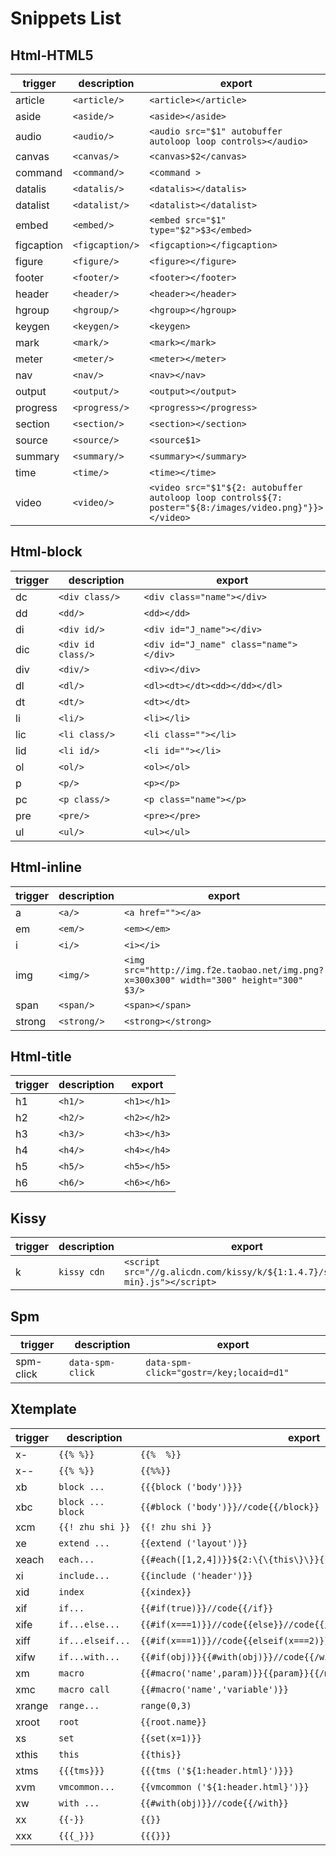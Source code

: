 # Snippets List

## Html-HTML5

|trigger   |description    |export                                                                                                    |
|----------|---------------|----------------------------------------------------------------------------------------------------------|
|article   |`<article/>`   |```<article></article>```                                                                                 |
|aside     |`<aside/>`     |```<aside></aside>```                                                                                     |
|audio     |`<audio/>`     |```<audio src="$1" autobuffer autoloop loop controls></audio>```                                          |
|canvas    |`<canvas/>`    |```<canvas>$2</canvas>```                                                                                 |
|command   |`<command/>`   |```<command >```                                                                                          |
|datalis   |`<datalis/>`   |```<datalis></datalis>```                                                                                 |
|datalist  |`<datalist/>`  |```<datalist></datalist>```                                                                               |
|embed     |`<embed/>`     |```<embed src="$1" type="$2">$3</embed>```                                                                |
|figcaption|`<figcaption/>`|```<figcaption></figcaption>```                                                                           |
|figure    |`<figure/>`    |```<figure></figure>```                                                                                   |
|footer    |`<footer/>`    |```<footer></footer>```                                                                                   |
|header    |`<header/>`    |```<header></header>```                                                                                   |
|hgroup    |`<hgroup/>`    |```<hgroup></hgroup>```                                                                                   |
|keygen    |`<keygen/>`    |```<keygen>```                                                                                            |
|mark      |`<mark/>`      |```<mark></mark>```                                                                                       |
|meter     |`<meter/>`     |```<meter></meter>```                                                                                     |
|nav       |`<nav/>`       |```<nav></nav>```                                                                                         |
|output    |`<output/>`    |```<output></output>```                                                                                   |
|progress  |`<progress/>`  |```<progress></progress>```                                                                               |
|section   |`<section/>`   |```<section></section>```                                                                                 |
|source    |`<source/>`    |```<source$1>```                                                                                          |
|summary   |`<summary/>`   |```<summary></summary>```                                                                                 |
|time      |`<time/>`      |```<time></time>```                                                                                       |
|video     |`<video/>`     |```<video src="$1"${2: autobuffer autoloop loop controls${7: poster="${8:/images/video.png}"}}></video>```|

## Html-block

|trigger|description      |export                                    |
|-------|-----------------|------------------------------------------|
|dc     |`<div class/>`   |```<div class="name"></div>```            |
|dd     |`<dd/>`          |```<dd></dd>```                           |
|di     |`<div id/>`      |```<div id="J_name"></div>```             |
|dic    |`<div id class/>`|```<div id="J_name" class="name"></div>```|
|div    |`<div/>`         |```<div></div>```                         |
|dl     |`<dl/>`          |```<dl><dt></dt><dd></dd></dl>```         |
|dt     |`<dt/>`          |```<dt></dt>```                           |
|li     |`<li/>`          |```<li></li>```                           |
|lic    |`<li class/>`    |```<li class=""></li>```                  |
|lid    |`<li id/>`       |```<li id=""></li>```                     |
|ol     |`<ol/>`          |```<ol></ol>```                           |
|p      |`<p/>`           |```<p></p>```                             |
|pc     |`<p class/>`     |```<p class="name"></p>```                |
|pre    |`<pre/>`         |```<pre></pre>```                         |
|ul     |`<ul/>`          |```<ul></ul>```                           |

## Html-inline

|trigger|description|export                                                                                    |
|-------|-----------|------------------------------------------------------------------------------------------|
|a      |`<a/>`     |```<a href=""></a>```                                                                     |
|em     |`<em/>`    |```<em></em>```                                                                           |
|i      |`<i/>`     |```<i></i>```                                                                             |
|img    |`<img/>`   |```<img src="http://img.f2e.taobao.net/img.png?x=300x300" width="300" height="300" $3/>```|
|span   |`<span/>`  |```<span></span>```                                                                       |
|strong |`<strong/>`|```<strong></strong>```                                                                   |

## Html-title

|trigger|description|export         |
|-------|-----------|---------------|
|h1     |`<h1/>`    |```<h1></h1>```|
|h2     |`<h2/>`    |```<h2></h2>```|
|h3     |`<h3/>`    |```<h3></h3>```|
|h4     |`<h4/>`    |```<h4></h4>```|
|h5     |`<h5/>`    |```<h5></h5>```|
|h6     |`<h6/>`    |```<h6></h6>```|

## Kissy

|trigger|description|export                                                                          |
|-------|-----------|--------------------------------------------------------------------------------|
|k      |`kissy cdn`|```<script src="//g.alicdn.com/kissy/k/${1:1.4.7}/seed${2:-min}.js"></script>```|

## Spm

|trigger  |description     |export                                     |
|---------|----------------|-------------------------------------------|
|spm-click|`data-spm-click`|```data-spm-click="gostr=/key;locaid=d1"```|

## Xtemplate

|trigger|description      |export                                                                |
|-------|-----------------|----------------------------------------------------------------------|
|x-     |`{{% %}}`        |```{{%  %}}```                                                        |
|x--    |`{{% %}}`        |```{{%%}}```                                                          |
|xb     |`block ...`      |```{{{block ('body')}}}```                                            |
|xbc    |`block ... block`|```{{#block ('body')}}//code{{/block}}```                             |
|xcm    |`{{! zhu shi }}` |```{{! zhu shi }}```                                                  |
|xe     |`extend ...`     |```{{extend ('layout')}}```                                           |
|xeach  |`each...`        |```{{#each([1,2,4])}}${2:\{\{this\}\}}{{/each}}```                    |
|xi     |`include...`     |```{{include ('header')}}```                                          |
|xid    |`index`          |```{{xindex}}```                                                      |
|xif    |`if...`          |```{{#if(true)}}//code{{/if}}```                                      |
|xife   |`if...else...`   |```{{#if(x===1)}}//code{{else}}//code{{/if}}```                       |
|xiff   |`if...elseif...` |```{{#if(x===1)}}//code{{elseif(x===2)}}//code{{else}}//code{{/if}}```|
|xifw   |`if...with...`   |```{{#if(obj)}}{{#with(obj)}}//code{{/with}}{{/if}}```                |
|xm     |`macro`          |```{{#macro('name',param)}}{{param}}{{/macro}}```                     |
|xmc    |`macro call`     |```{{#macro('name','variable')}}```                                   |
|xrange |`range...`       |```range(0,3)```                                                      |
|xroot  |`root`           |```{{root.name}}```                                                   |
|xs     |`set`            |```{{set(x=1)}}```                                                    |
|xthis  |`this`           |```{{this}}```                                                        |
|xtms   |`{{{tms}}}`      |```{{{tms ('${1:header.html}')}}}```                                  |
|xvm    |`vmcommon...`    |```{{vmcommon ('${1:header.html}')}}```                               |
|xw     |`with ...`       |```{{#with(obj)}}//code{{/with}}```                                   |
|xx     |`{{-}}`          |```{{}}```                                                            |
|xxx    |`{{{_}}}`        |```{{{}}}```                                                          |

